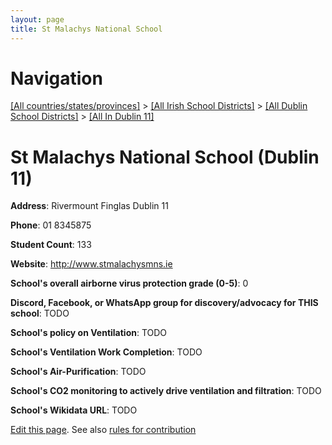 ```yaml
---
layout: page
title: St Malachys National School
---
```

# Navigation

[[All countries/states/provinces]](../../../..) > [[All Irish School Districts]](../../..) > [[All Dublin School Districts]](../..) > [[All In Dublin 11]](..)

# St Malachys National School (Dublin 11)

**Address**: Rivermount Finglas Dublin 11

**Phone**: 01 8345875

**Student Count**: 133

**Website**: <http://www.stmalachysmns.ie>

**School's overall airborne virus protection grade (0-5)**: 0

**Discord, Facebook, or WhatsApp group for discovery/advocacy for THIS school**: TODO

**School's policy on Ventilation**: TODO

**School's Ventilation Work Completion**: TODO

**School's Air-Purification**: TODO

**School's CO2 monitoring to actively drive ventilation and filtration**: TODO

**School's Wikidata URL**: TODO


[Edit this page](https://github.com/ventilate-schools/Ireland/edit/main/./Dublin_11/St_Malachys_National_School.md). See also [rules for contribution](../../../contribution-rules/)